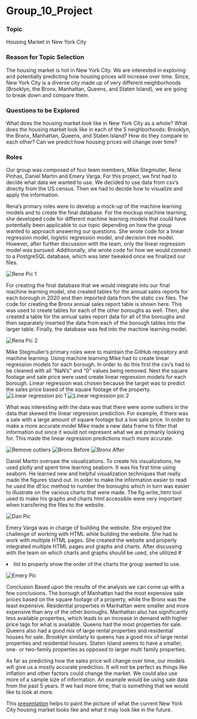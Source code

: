 # Group_10_Project



### Topic
Housing Market in New York City

### Reason for Topic Selection
The housing market is hot in New York City. We are interested in exploring and potentially predicting how housing prices will increase over time. Since, New York City is a diverse city made up of very different neighborhoods (Brooklyn, the Bronx, Manhattan, Queens, and Staten Island), we are going to break down and compare them.

### Questions to be Explored
What does the housing market look like in New York City as a whole?
What does the housing market look like in each of the 5 neighborhoods: Brooklyn, the Bronx, Manhattan, Queens, and Staten Island?
How do they compare to each other?
Can we predict how housing prices will change over time?

### Roles

Our group was composed of four team members, Mike Stegmuller, Rena Pinhas, Daniel Martin and Emery Varga. 
For this project, we first had to decide what data we wanted to use.  We decided to use data from csv’s directly from the US census.  Then we had to decide how to visualize and apply the information.     

Rena’s primary roles were to develop a mock-up of the machine learning models and to create the final database. For the mockup machine learning, she developed code for different machine learning models that could have potentially been applicable to our topic depending on how the group wanted to approach answering our questions. She wrote code for a linear regression model, logistic regression model, and decision tree model. However, after further discussion with the team, only the linear regression model was pursued. Additionally, she wrote code for how we would connect to a PostgreSQL database, which was later tweaked once we finalized our files.

![Rene Pic 1](https://user-images.githubusercontent.com/92127589/159948624-4cbb1a91-12f2-406b-9f88-2d6c4d11c4ae.PNG)

For creating the final database that we would integrate into our final machine learning model, she created tables for the annual sales reports for each borough in 2020 and then imported data from the static csv files. The code for creating the Bronx annual sales report table is shown here. This was used to create tables for each of the other boroughs as well. Then, she created a table for the annual sales report data for all of the boroughs and then separately inserted the data from each of the borough tables into the larger table. Finally, the database was fed into the machine learning model.

![Rena Pic 2](https://user-images.githubusercontent.com/92127589/159948694-819c3420-80d5-4058-8d21-527ad78a5217.PNG)

Mike Stegmuller’s primary roles were to maintain the GitHub repository and machine learning.  Using machine learning Mike had to create linear regression models for each borough.  In order to do this first the csv’s had to be cleaned with all “NaN’s” and “0” values being removed.  Next the square footage and sale price were used create linear regression models for each borough.  Linear regression was chosen because the target was to predict the sales price based of the square footage of the property.  
![Linear regression pic  1](https://user-images.githubusercontent.com/92127589/159949771-8006e59f-ba62-45eb-965f-4ecaeba148a7.PNG)   ![Linear regression pic  2](https://user-images.githubusercontent.com/92127589/159949807-17e7f8d3-63c3-4164-9934-bef5003f673b.PNG)


What was interesting with the data was that there were some outliers in the data that skewed the linear regression prediction.  For example, if there was a sale with a large amount of square footage but a low sale price.  In order to make a more accurate model Mike made a new data frame to filter that information out since it would not represent what we are primarily looking for. This made the linear regression predictions much more accurate.   

![Remove outliers](https://user-images.githubusercontent.com/92127589/159949881-b4b9d31f-3b10-456d-b904-a64c1b6c48b2.PNG) 
![Bronx Before](https://user-images.githubusercontent.com/92127589/159949915-1ced231d-5e6d-4ca8-b63c-e85964c3d822.PNG)
![Bronx After](https://user-images.githubusercontent.com/92127589/159949935-3665249e-dfe7-44db-a984-7d3334f76413.PNG)

Daniel Martin oversaw the visualizations.  To create his visualizations, he used plotly and spent time learning seaborn.  It was his first time using seaborn.  He learned new and helpful visualization techniques that really made the figures stand out.   In order to make the information easier to read he used the df.loc method to number the boroughs which in turn was easier to illustrate on the various charts that were made.  The fig.write_html tool used to make his graphs and charts html accessible were very important when transfering the files to the website.        

![Dan Pic](https://user-images.githubusercontent.com/92127589/159950003-4ce1bc36-6b76-4641-b872-ebd9a7076960.PNG)


Emery Varga was in charge of building the website.  She enjoyed the challenge of working with HTML while building the website.  She had to work with multiple HTML pages.  She created the website and properly integrated multiple HTML pages and graphs and charts.   After discussing with the team on which charts and graphs should be used, she utilized #<li /> list to properly show the order of the charts the group wanted to use.    


![Emery Pic](https://user-images.githubusercontent.com/92127589/159950042-666dab08-8686-4c11-8e9d-7971c9e8e781.PNG)

Conclusion
Based upon the results of the analysis we can come up with a few conclusions.  The borough of Manhattan had the most expensive sale prices based on the square footage of a property, while the Bronx was the least expensive.  Residential properties in Manhattan were smaller and more expensive than any of the other boroughs. Manhattan also has significantly less available properties, which leads to an increase in demand with higher price tags for what is available.  Queens had the most properties for sale.  Queens also had a good mix of large rental properties and residential houses for sale.  Brooklyn similarly to queens has a good mix of large rental properties and residential houses.  Staten Island seems to have a smaller, one- or two-family properties as opposed to larger multi family properties.      

As far as predicting how the sales price will change over time, our models will give us a mostly accurate prediction.  It will not be perfect as things like inflation and other factors could change the market.  We could also use more of a sample size of information.  An example would be using sale data from the past 5 years.  If we had more time, that is something that we would like to look at more.    



This [presentation](https://docs.google.com/presentation/d/1SCNQw7wq-qost3Kfdspk1_hOonAOUSTt/edit?usp=sharing&ouid=109781864509714690763&rtpof=true&sd=true) helps to paint the picture of what the current New York City housing market looks like and what it may look like in the future.
